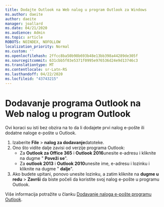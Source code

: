 ```yaml
---
title: Dodajte Outlook na Web nalog u program Outlook za Windows
ms.author: daeite
author: daeite
manager: joallard
ms.date: 04/21/2020
ms.audience: Admin
ms.topic: article
ROBOTS: NOINDEX, NOFOLLOW
localization_priority: Normal
ms.custom: ''
ms.openlocfilehash: 2ffcc8ba50b98b693b48e13bb398a44289de305f
ms.sourcegitcommit: 631cbb5f03e5371f0995e976536d24e9d13746c3
ms.translationtype: MT
ms.contentlocale: sr-Latn-RS
ms.lasthandoff: 04/22/2020
ms.locfileid: "43743215"
---
```

# <a name="add-your-outlook-on-the-web-account-to-outlook"></a>Dodavanje programa Outlook na Web nalog u program Outlook

Ovi koraci su isti bez obzira na to da li dodajete prvi nalog e-pošte ili dodatne naloge e-pošte u Outlook.

1. Izaberite **File** > **nalog za dodavanje**datoteke.
1. Ono što vidite dalje zavisi od verzije programa Outlook:
    - Za **Outlook za Office 365** i **Outlook 2016**unesite e-adresu i kliknite na dugme " **Poveži se**".
    - Za **outlook 2013** i **Outlook 2010**unesite ime, e-adresu i lozinku i kliknite na dugme " **dalje**".
1. Ako budete upitani, ponovo unesite lozinku, a zatim kliknite na **dugme u redu** > **Završi** da biste počeli da koristite svoj nalog e-pošte u programu Outlook.

Više informacija potražite u članku [Dodavanje naloga e-pošte programu Outlook](https://support.office.com/article/6e27792a-9267-4aa4-8bb6-c84ef146101b).